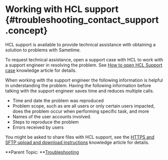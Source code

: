 # Working with HCL support {#troubleshooting_contact_support .concept}

HCL support is available to provide technical assistance with obtaining a solution to problems with Sametime.

To request technical assistance, open a support case with HCL to work with a support engineer in resolving the problem. See [How to open HCL Support case](https://support.hcltechsw.com/csm?id=kb_article&sysparm_article=KB0010164) knowledge article for details.

When working with the support engineer the following information is helpful in understanding the problem. Having the following information before talking with the support engineer saves time and reduces multiple calls.

-   Time and date the problem was reproduced
-   Problem scope, such as are all users or only certain users impacted, does the problem occur when performing specific task, and more
-   Names of the user accounts involved.
-   Steps to reproduce the problem
-   Errors received by users

You might be asked to share files with HCL support, see the [HTTPS and SFTP upload and download instructions](https://support.hcltechsw.com/csm?id=kb_article&sysparm_article=KB0010064) knowledge article for details.

**Parent Topic: **[Troubleshooting](troubleshooting.md)

